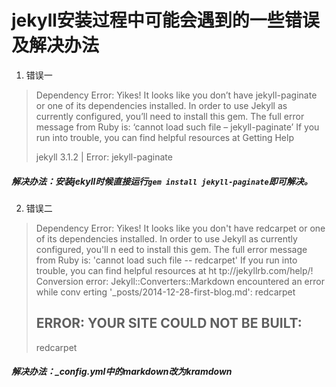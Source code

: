 # jekyll安装过程中可能会遇到的一些错误及解决办法

1. 错误一

> Dependency Error: Yikes! It looks like you don’t have jekyll-paginate or one of its dependencies installed. In order to use Jekyll as currently configured, you’ll need to install this gem. The full error message from Ruby is: ‘cannot load such file – jekyll-paginate’ If you run into trouble, you can find helpful resources at Getting Help
>
> jekyll 3.1.2 | Error: jekyll-paginate

##### 解决办法：安装jekyll时候直接运行`gem install jekyll-paginate`即可解决。

2. 错误二

> Dependency Error: Yikes! It looks like you don't have redcarpet or one of its
> dependencies installed. In order to use Jekyll as currently configured, you'll n
> eed to install this gem. The full error message from Ruby is: 'cannot load such
> file -- redcarpet' If you run into trouble, you can find helpful resources at ht
> tp://jekyllrb.com/help/!
>   Conversion error: Jekyll::Converters::Markdown encountered an error while conv
> erting '_posts/2014-12-28-first-blog.md':
> redcarpet
>
>  ERROR: YOUR SITE COULD NOT BE BUILT:
> ------------------------------------
> redcarpet

##### 解决办法：_config.yml中的markdown改为kramdown